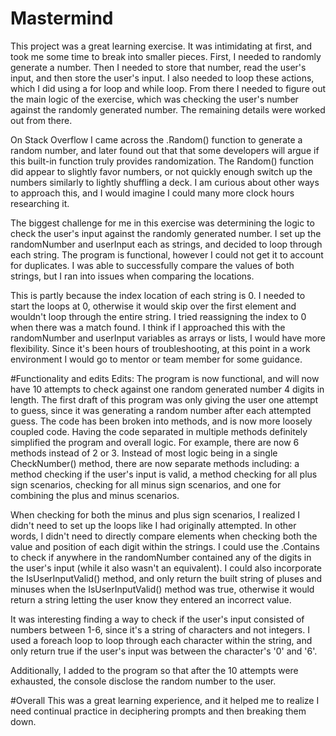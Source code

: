 # Mastermind

This project was a great learning exercise. It was intimidating at first, and took me some time to break into smaller pieces. First, I needed to randomly generate a number. 
Then I needed to store that number, read the user's input, and then store the user's input. I also needed to loop these actions, which I did using a for loop and while loop. 
From there I needed to figure out the main logic of the exercise, which was checking the user's number against the randomly generated number. The remaining details were worked 
out from there.

On Stack Overflow I came across the .Random() function to generate a random number, and later found out that that some developers will argue if this built-in function truly 
provides randomization. The Random() function did appear to slightly favor numbers, or not quickly enough switch up the numbers similarly to lightly shuffling a deck. 
I am curious about other ways to approach this, and I would imagine I could many more clock hours researching it.

The biggest challenge for me in this exercise was determining the logic to check the user's input against the randomly generated number. I set up the randomNumber and userInput 
each as strings, and decided to loop through each string. The program is functional, however I could not get it to account for duplicates. I was able to successfully compare 
the values of both strings, but I ran into issues when comparing the locations.

This is partly because the index location of each string is 0. I needed to start the loops at 0, otherwise it would skip over the first element and wouldn't loop through the
entire string. I tried reassigning the index to 0 when there was a match found. I think if I approached this with the randomNumber and userInput variables as arrays or lists,
I would have more flexibility. Since it's been hours of troubleshooting, at this point in a work environment I would go to mentor or team member for some guidance.

#Functionality and edits
Edits: The program is now functional, and will now have 10 attempts to check against one random generated number 4 digits in length. The first draft of this program was only
giving the user one attempt to guess, since it was generating a random number after each attempted guess. The code has been broken into methods, and is now more loosely coupled
code. Having the code separated in multiple methods definitely simplified the program and overall logic. For example, there are now 6 methods instead of 2 or 3. 
Instead of most logic being in a single CheckNumber() method, there are now separate methods including: a method checking if the user's input is valid, a method checking 
for all plus sign scenarios, checking for all minus sign scenarios, and one for combining the plus and minus scenarios.

When checking for both the minus and plus sign scenarios, I realized I didn't need to set up the loops like I had originally attempted. In other words, I didn't need to
directly compare elements when checking both the value and position of each digit within the strings. I could use the .Contains to check if anywhere in the randomNumber 
contained any of the digits in the user's input (while it also wasn't an equivalent). I could also incorporate the IsUserInputValid() method, and only return the built string
of pluses and minuses when the IsUserInputValid() method was true, otherwise it would return a string letting the user know they entered an incorrect value.

It was interesting finding a way to check if the user's input consisted of numbers between 1-6, since it's a string of characters and not integers. I used a foreach loop
to loop through each character within the string, and only return true if the user's input was between the character's '0' and '6'.

Additionally, I added to the program so that after the 10 attempts were exhausted, the console disclose the random number to the user.

#Overall
This was a great learning experience, and it helped me to realize I need continual practice in deciphering prompts and then breaking them down. 

